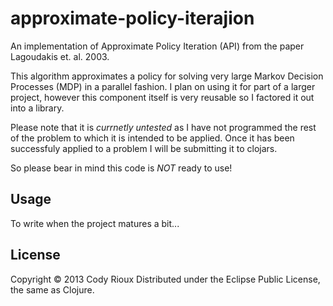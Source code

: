 # approximate-policy-iterajion

An implementation of Approximate Policy Iteration (API) from the paper Lagoudakis et. al. 2003.

This algorithm approximates a policy for solving very large Markov Decision Processes (MDP)
in a parallel fashion. I plan on using it for part of a larger project, however this component itself is
very reusable so I factored it out into a library.

Please note that it is *currnetly untested* as I have not programmed the rest of the problem to which it
is intended to be applied. Once it has been successfuly applied to a problem I will be submitting it
to clojars.

So please bear in mind this code is *NOT* ready to use!

## Usage

To write when the project matures a bit...

## License

Copyright © 2013 Cody Rioux
Distributed under the Eclipse Public License, the same as Clojure.
